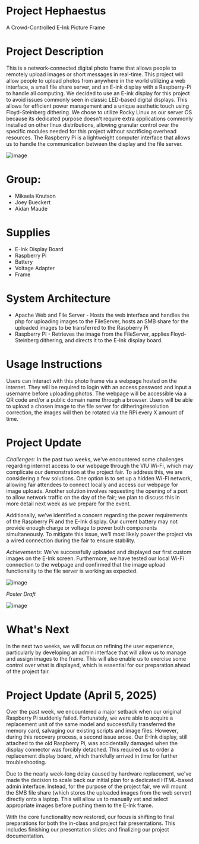 # Project Hephaestus
A Crowd-Controlled E-Ink Picture Frame


# Project Description
This is a network-connected digital photo frame that allows people to remotely upload images or short messages in real-time. This project will allow people to upload photos from anywhere in the world utilizing a web interface, a small file share server, and an E-ink display with a Raspberry-Pi to handle all computing.
We decided to use an E-ink display for this project to avoid issues commonly seen in classic LED-based digital displays. This allows for efficient power management and a unique aesthetic touch using Floyd-Steinberg dithering. 
We chose to utilize Rocky Linux as our server OS because its dedicated purpose doesn't require extra applications commonly installed on other linux distributions, allowing granular control over the specific modules needed for this project without sacrificing overhead resources.
The Raspberry Pi is a lightweight computer interface that allows us to handle the communication between the display and the file server.


![image](https://github.com/user-attachments/assets/167b96ef-71ba-4850-adc7-b4d46564c4d7)


# Group:
* Mikaela Knutson
* Joey Bueckert
* Aidan Maude

# Supplies
* E-Ink Display Board
* Raspberry Pi
* Battery 
* Voltage Adapter 
* Frame

# System Architecture
* Apache Web and File Server  -  Hosts the web interface and handles the php for uploading images to the FileServer, hosts an SMB share for the uploaded images to be transferred to the Raspberry Pi
* Raspberry PI  -  Retrieves the image from the FileServer, applies Floyd-Steinberg dithering, and directs it to the E-Ink display board.

# Usage Instructions
Users can interact with this photo frame via a webpage hosted on the internet. They will be required to login with an access password and input a username before uploading photos. The webpage will be accessible via a QR code and/or a public domain name through a browser. Users will be able to upload a chosen image to the file server for dithering/resolution correction, the images will then be rotated via the RPi every X amount of time. 

# Project Update
*Challenges:*
In the past two weeks, we've encountered some challenges regarding internet access to our webpage through the VIU Wi-Fi, which may complicate our demonstration at the project fair. To address this, we are considering a few solutions. One option is to set up a hidden Wi-Fi network, allowing fair attendees to connect locally and access our webpage for image uploads. Another solution involves requesting the opening of a port to allow network traffic on the day of the fair; we plan to discuss this in more detail next week as we prepare for the event.  

Additionally, we’ve identified a concern regarding the power requirements of the Raspberry Pi and the E-Ink display. Our current battery may not provide enough charge or voltage to power both components simultaneously. To mitigate this issue, we’ll most likely power the project via a wired connection during the fair to ensure stability.

*Achievements:*
We’ve successfully uploaded and displayed our first custom images on the E-Ink screen. Furthermore, we have tested our local Wi-Fi connection to the webpage and confirmed that the image upload functionality to the file server is working as expected.

![image](https://github.com/user-attachments/assets/a263554f-1ee1-4cb1-9036-e60bd59d89d5)


*Poster Draft*

![image](https://github.com/user-attachments/assets/ac934078-3705-46fb-83bc-ad200e5a6803)




# What's Next  
In the next two weeks, we will focus on refining the user experience, particularly by developing an admin interface that will allow us to manage and assign images to the frame. This will also enable us to exercise some control over what is displayed, which is essential for our preparation ahead of the project fair.

# Project Update (April 5, 2025)
Over the past week, we encountered a major setback when our original Raspberry Pi suddenly failed. Fortunately, we were able to acquire a replacement unit of the same model and successfully transferred the memory card, salvaging our existing scripts and image files. However, during this recovery process, a second issue arose.
Our E-Ink display, still attached to the old Raspberry Pi, was accidentally damaged when the display connector was forcibly detached. This required us to order a replacement display board, which thankfully arrived in time for further troubleshooting.

Due to the nearly week-long delay caused by hardware replacement, we've made the decision to scale back our initial plan for a dedicated HTML-based admin interface. Instead, for the purpose of the project fair, we will mount the SMB file share (which stores the uploaded images from the web server) directly onto a laptop. This will allow us to manually vet and select appropriate images before pushing them to the E-Ink frame.

With the core functionality now restored, our focus is shifting to final preparations for both the in-class and project fair presentations. This includes finishing our presentation slides and finalizing our project documentation.
